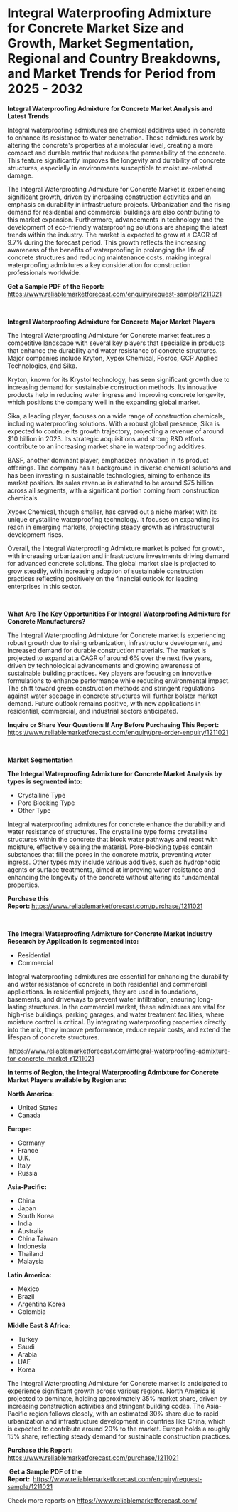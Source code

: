 <p><h1>Integral Waterproofing Admixture for Concrete Market Size and Growth, Market Segmentation, Regional and Country Breakdowns, and Market Trends for Period from 2025 -  2032</h1></p><p><strong>Integral Waterproofing Admixture for Concrete Market Analysis and Latest Trends</strong></p>
<p><p>Integral waterproofing admixtures are chemical additives used in concrete to enhance its resistance to water penetration. These admixtures work by altering the concrete's properties at a molecular level, creating a more compact and durable matrix that reduces the permeability of the concrete. This feature significantly improves the longevity and durability of concrete structures, especially in environments susceptible to moisture-related damage.</p><p>The Integral Waterproofing Admixture for Concrete Market is experiencing significant growth, driven by increasing construction activities and an emphasis on durability in infrastructure projects. Urbanization and the rising demand for residential and commercial buildings are also contributing to this market expansion. Furthermore, advancements in technology and the development of eco-friendly waterproofing solutions are shaping the latest trends within the industry. The market is expected to grow at a CAGR of 9.7% during the forecast period. This growth reflects the increasing awareness of the benefits of waterproofing in prolonging the life of concrete structures and reducing maintenance costs, making integral waterproofing admixtures a key consideration for construction professionals worldwide.</p></p>
<p><strong>Get a Sample PDF of the Report:&nbsp;</strong> <a href="https://www.reliablemarketforecast.com/enquiry/request-sample/1211021?utm_campaign=3123&utm_medium=2&utm_source=Github&utm_content=ia&utm_term=24032025&utm_id=integral-waterproofing-admixture-for-concrete">https://www.reliablemarketforecast.com/enquiry/request-sample/1211021</a></p>
<p>&nbsp;</p>
<p><strong>Integral Waterproofing Admixture for Concrete Major Market Players</strong></p>
<p><p>The Integral Waterproofing Admixture for Concrete market features a competitive landscape with several key players that specialize in products that enhance the durability and water resistance of concrete structures. Major companies include Kryton, Xypex Chemical, Fosroc, GCP Applied Technologies, and Sika.</p><p>Kryton, known for its Krystol technology, has seen significant growth due to increasing demand for sustainable construction methods. Its innovative products help in reducing water ingress and improving concrete longevity, which positions the company well in the expanding global market. </p><p>Sika, a leading player, focuses on a wide range of construction chemicals, including waterproofing solutions. With a robust global presence, Sika is expected to continue its growth trajectory, projecting a revenue of around $10 billion in 2023. Its strategic acquisitions and strong R&D efforts contribute to an increasing market share in waterproofing additives.</p><p>BASF, another dominant player, emphasizes innovation in its product offerings. The company has a background in diverse chemical solutions and has been investing in sustainable technologies, aiming to enhance its market position. Its sales revenue is estimated to be around $75 billion across all segments, with a significant portion coming from construction chemicals.</p><p>Xypex Chemical, though smaller, has carved out a niche market with its unique crystalline waterproofing technology. It focuses on expanding its reach in emerging markets, projecting steady growth as infrastructural development rises.</p><p>Overall, the Integral Waterproofing Admixture market is poised for growth, with increasing urbanization and infrastructure investments driving demand for advanced concrete solutions. The global market size is projected to grow steadily, with increasing adoption of sustainable construction practices reflecting positively on the financial outlook for leading enterprises in this sector.</p></p>
<p>&nbsp;</p>
<p><strong>What Are The Key Opportunities For Integral Waterproofing Admixture for Concrete Manufacturers?</strong></p>
<p><p>The Integral Waterproofing Admixture for Concrete market is experiencing robust growth due to rising urbanization, infrastructure development, and increased demand for durable construction materials. The market is projected to expand at a CAGR of around 6% over the next five years, driven by technological advancements and growing awareness of sustainable building practices. Key players are focusing on innovative formulations to enhance performance while reducing environmental impact. The shift toward green construction methods and stringent regulations against water seepage in concrete structures will further bolster market demand. Future outlook remains positive, with new applications in residential, commercial, and industrial sectors anticipated.</p></p>
<p><strong>Inquire or Share Your Questions If Any Before Purchasing This Report:</strong> <a href="https://www.reliablemarketforecast.com/enquiry/pre-order-enquiry/1211021?utm_campaign=3123&utm_medium=2&utm_source=Github&utm_content=ia&utm_term=24032025&utm_id=integral-waterproofing-admixture-for-concrete">https://www.reliablemarketforecast.com/enquiry/pre-order-enquiry/1211021</a></p>
<p>&nbsp;</p>
<p><strong>Market Segmentation</strong></p>
<p><strong>The Integral Waterproofing Admixture for Concrete Market Analysis by types is segmented into:</strong></p>
<p><ul><li>Crystalline Type</li><li>Pore Blocking Type</li><li>Other Type</li></ul></p>
<p><p>Integral waterproofing admixtures for concrete enhance the durability and water resistance of structures. The crystalline type forms crystalline structures within the concrete that block water pathways and react with moisture, effectively sealing the material. Pore-blocking types contain substances that fill the pores in the concrete matrix, preventing water ingress. Other types may include various additives, such as hydrophobic agents or surface treatments, aimed at improving water resistance and enhancing the longevity of the concrete without altering its fundamental properties.</p></p>
<p><strong>Purchase this Report:&nbsp;</strong><a href="https://www.reliablemarketforecast.com/purchase/1211021?utm_campaign=3123&utm_medium=2&utm_source=Github&utm_content=ia&utm_term=24032025&utm_id=integral-waterproofing-admixture-for-concrete">https://www.reliablemarketforecast.com/purchase/1211021</a></p>
<p>&nbsp;</p>
<p><strong>The Integral Waterproofing Admixture for Concrete Market Industry Research by Application is segmented into:</strong></p>
<p><ul><li>Residential</li><li>Commercial</li></ul></p>
<p><p>Integral waterproofing admixtures are essential for enhancing the durability and water resistance of concrete in both residential and commercial applications. In residential projects, they are used in foundations, basements, and driveways to prevent water infiltration, ensuring long-lasting structures. In the commercial market, these admixtures are vital for high-rise buildings, parking garages, and water treatment facilities, where moisture control is critical. By integrating waterproofing properties directly into the mix, they improve performance, reduce repair costs, and extend the lifespan of concrete structures.</p></p>
<p><a href="https://www.reliablemarketforecast.com/integral-waterproofing-admixture-for-concrete-market-r1211021?utm_campaign=3123&utm_medium=2&utm_source=Github&utm_content=ia&utm_term=24032025&utm_id=integral-waterproofing-admixture-for-concrete">&nbsp;https://www.reliablemarketforecast.com/integral-waterproofing-admixture-for-concrete-market-r1211021</a></p>
<p><strong>In terms of Region, the Integral Waterproofing Admixture for Concrete Market Players available by Region are:</strong></p>
<p>
    <p> <strong> North America: </strong>
        <ul>
            <li>United States</li>
            <li>Canada</li>
        </ul>
        </p> 
    <p> <strong> Europe: </strong>
        <ul>
            <li>Germany</li>
            <li>France</li>
            <li>U.K.</li>
            <li>Italy</li>
            <li>Russia</li>
        </ul>
        </p> 
    <p> <strong> Asia-Pacific: </strong>
        <ul>
            <li>China</li>
            <li>Japan</li>
            <li>South Korea</li>
            <li>India</li>
            <li>Australia</li>
            <li>China Taiwan</li>
            <li>Indonesia</li>
            <li>Thailand</li>
            <li>Malaysia</li>
        </ul>
        </p> 
    <p> <strong> Latin America: </strong>
        <ul>
            <li>Mexico</li>
            <li>Brazil</li>
            <li>Argentina Korea</li>
            <li>Colombia</li>
        </ul>
        </p> 
    <p> <strong> Middle East & Africa: </strong>
        <ul>
            <li>Turkey</li>
            <li>Saudi</li>
            <li>Arabia</li>
            <li>UAE</li>
            <li>Korea</li>
        </ul>
    </p>
    </p>
<p><p>The Integral Waterproofing Admixture for Concrete market is anticipated to experience significant growth across various regions. North America is projected to dominate, holding approximately 35% market share, driven by increasing construction activities and stringent building codes. The Asia-Pacific region follows closely, with an estimated 30% share due to rapid urbanization and infrastructure development in countries like China, which is expected to contribute around 20% to the market. Europe holds a roughly 15% share, reflecting steady demand for sustainable construction practices.</p></p>
<p><strong>Purchase this Report: </strong><a href="https://www.reliablemarketforecast.com/purchase/1211021?utm_campaign=3123&utm_medium=2&utm_source=Github&utm_content=ia&utm_term=24032025&utm_id=integral-waterproofing-admixture-for-concrete">https://www.reliablemarketforecast.com/purchase/1211021</a></p>
<p>&nbsp;<strong>Get a Sample PDF of the Report:&nbsp;&nbsp;</strong><a href="https://www.reliablemarketforecast.com/enquiry/request-sample/1211021?utm_campaign=3123&utm_medium=2&utm_source=Github&utm_content=ia&utm_term=24032025&utm_id=integral-waterproofing-admixture-for-concrete">https://www.reliablemarketforecast.com/enquiry/request-sample/1211021</a></p>
<p><strong></strong></p>
<p>Check more reports on <a href="https://www.reliablemarketforecast.com/?utm_campaign=3123&utm_medium=2&utm_source=Github&utm_content=ia&utm_term=24032025&utm_id=integral-waterproofing-admixture-for-concrete">https://www.reliablemarketforecast.com/</a></p>